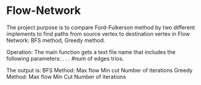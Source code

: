 # Flow-Network

The project purpose is to compare Ford-Fulkerson method by two different implements to find paths from source vertex
to destination vertex in Flow Network: BFS method, Greedy method.


Operation:
The main function gets a text file name that includes the following parameters:
<num of vertexes>
<num of edges>
<source vertex>
<destination vertex>
<trio of: v-u-capacity>
.
.
.
<trio of: v-u-capacity>
#num of edges trios.

The output is:
BFS Method:
Max flow
Min cut
Number of iterations
Greedy Method:
Max flow
Min Cut
Number of iterations
